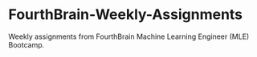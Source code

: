 # FourthBrain-Weekly-Assignments
Weekly assignments from FourthBrain Machine Learning Engineer (MLE) Bootcamp.

